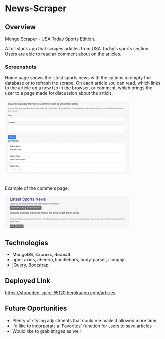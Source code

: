 # News-Scraper

## Overview
Mongo Scraper - USA Today Sports Edition.

A full stack app that scrapes articles from USA Today's sports section. Users are able to read an comment about on the articles.

### Screenshots
Home page shows the latest sports news with the options to empty the database or to refresh the scrape. On each article you can read, which links to the article on a new tab in the browser, or comment, which brings the user to a page made for discussion about the article.
<br><br>
<img src="./public/img/Article-page-screenshot.png" width="400"/>  
<br><br>
Example of the comment page:
<br><br>
<img src="./public/img/Comment-page-screenshot.png" width="400"/>

## Technologies
* MongoDB, Express, NodeJS.
* npm: axios, cheerio, handlebars, body-parser, mongojs.
* jQuery, Bootstrap.

## Deployed Link
https://shrouded-spire-95120.herokuapp.com/articles

## Future Oportunities
* Plenty of styling adjustments that could me made if allowed more time
* I'd like to incorporate a 'Favorites' function for users to save articles
* Would like to grab images as well
